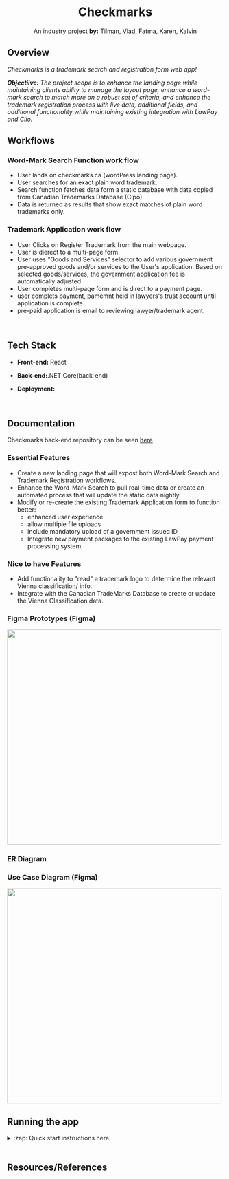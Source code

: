 <div align='center'>

# Checkmarks

An industry project <strong>by:</strong> Tilman, Vlad, Fatma, Karen, Kalvin

<!-- <strong>Live Link: </strong> here  -->

</div>

## Overview

<i>Checkmarks is a trademark search and registration form web app! </i>

<i><strong>Objectiive: </strong> The project scope is to enhance the landing page while maintaining clients ability to manage the layout page, enhance a word-mark search to match more on a robust set of criteria, and enhance the trademark registration process with live data, additional fields, and additional functionality while maintaining existing integration with LawPay and Clio. </i>
</br>

## Workflows

### Word-Mark Search Function work flow

- User lands on checkmarks.ca (wordPress landing page).
- User searches for an exact plain word trademark.
- Search function fetches data form a static database with data copied from Canadian Trademarks Database (Cipo).
- Data is returned as results that show exact matches of plain word trademarks only.

### Trademark Application work flow

- User Clicks on Register Trademark from the main webpage.
- User is dierect to a multi-page form.
- User uses "Goods and Services" selector to add various government pre-approved goods and/or services to the User's application. Based on selected goods/services, the government application fee is automatically adjusted.
- User completes multi-page form and is direct to a payment page.
- user complets payment, pamemnt held in lawyers's trust account until application is complete.
- pre-paid application is email to reviewing lawyer/trademark agent.

 </br>

## Tech Stack

- <strong>Front-end:</strong> React
- <strong>Back-end:</strong>.NET Core(back-end)
- <strong>Deployment: </strong>

  </br>

## Documentation

Checkmarks back-end repository can be seen [here](https://github.com/BCIT-SSD-2020-21/industry-project-checkmarks_backend)

### Essential Features

- Create a new landing page that will expost both Word-Mark Search and Trademark Registration workflows.
- Enhance the Word-Mark Search to pull real-time data or create an automated process that will update the static data nightly.
- Modify or re-create the existing Trademark Application form to function better:
  - enhanced user experience
  - allow multiple file uploads
  - include mandatory upload of a government issued ID
  - Integrate new payment packages to the existing LawPay payment processing system

### Nice to have Features

- Add functionality to "read" a trademark logo to determine the relevant Vienna classification/ info.
- Integrate with the Canadian TradeMarks Database to create or update the Vienna Classification data.

### Figma Prototypes (<a link="https://www.figma.com/file/7NR2yH2BINwQlmqxNspD1f/Checkmarks_Prototype?node-id=0%3A1">Figma</a>)

<img src="https://i.imgur.com/OsEGEQ9.jpg" width="500px"/>

### ER Diagram

### Use Case Diagram (<a link="https://www.figma.com/file/RH0Ymf55Rw6M7UCZY7ly33/Checkmarks_UseCaseDiagram?node-id=0%3A1">Figma</a>)

<img src="https://i.imgur.com/kK7fKRH.jpg" width="500px"/>

<!-- Images URL -->

</br>

## Running the app

<details>
<summary>:zap: Quick start instructions here</summary>

- clone this repo
- `npm i`
- `npm start`

</details>

</br>

## Resources/References

</br>

